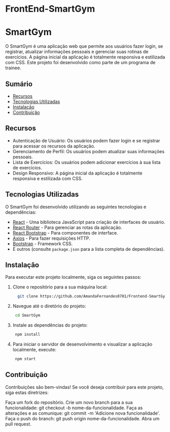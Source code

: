 # FrontEnd-SmartGym

# SmartGym

O SmartGym é uma aplicação web que permite aos usuários fazer login, se registrar, atualizar informações pessoais e gerenciar suas rotinas de exercícios. A página inicial da aplicação é totalmente responsiva e estilizada com CSS. Este projeto foi desenvolvido como parte de um programa de trainee.

## Sumário

- [Recursos](#recursos)
- [Tecnologias Utilizadas](#tecnologias-utilizadas)
- [Instalação](#instalação)
- [Contribuição](#contribuição)

## Recursos

- Autenticação de Usuário: Os usuários podem fazer login e se registrar para acessar os recursos da aplicação.
- Gerenciamento de Perfil: Os usuários podem atualizar suas informações pessoais.
- Lista de Exercícios: Os usuários podem adicionar exercícios à sua lista de exercícios.
- Design Responsivo: A página inicial da aplicação é totalmente responsiva e estilizada com CSS.

## Tecnologias Utilizadas

O SmartGym foi desenvolvido utilizando as seguintes tecnologias e dependências:

- [React](https://pt-br.reactjs.org/) - Uma biblioteca JavaScript para criação de interfaces de usuário.
- [React Router](https://reactrouter.com/) - Para gerenciar as rotas da aplicação.
- [React Bootstrap](https://react-bootstrap.github.io/) - Para componentes de interface.
- [Axios](https://axios-http.com/) - Para fazer requisições HTTP.
- [Bootstrap](https://getbootstrap.com/) - Framework CSS.
- E outros (consulte `package.json` para a lista completa de dependências).

## Instalação

Para executar este projeto localmente, siga os seguintes passos:

1. Clone o repositório para a sua máquina local:
   ```bash
     git clone https://github.com/AmandaFernandes0701/Frontend-SmartGym---Projeto-Trainee.git
   
2. Navegue até o diretório do projeto:
   ```bash
    cd SmartGym

3. Instale as dependências do projeto:
   ```bash
    npm install

4. Para iniciar o servidor de desenvolvimento e visualizar a aplicação localmente, execute:
   ```bash
    npm start

## Contribuição
Contribuições são bem-vindas! Se você deseja contribuir para este projeto, siga estas diretrizes:

Faça um fork do repositório.
Crie um novo branch para a sua funcionalidade: git checkout -b nome-da-funcionalidade.
Faça as alterações e as comunique: git commit -m 'Adicione nova funcionalidade'.
Faça o push do branch: git push origin nome-da-funcionalidade.
Abra um pull request.
